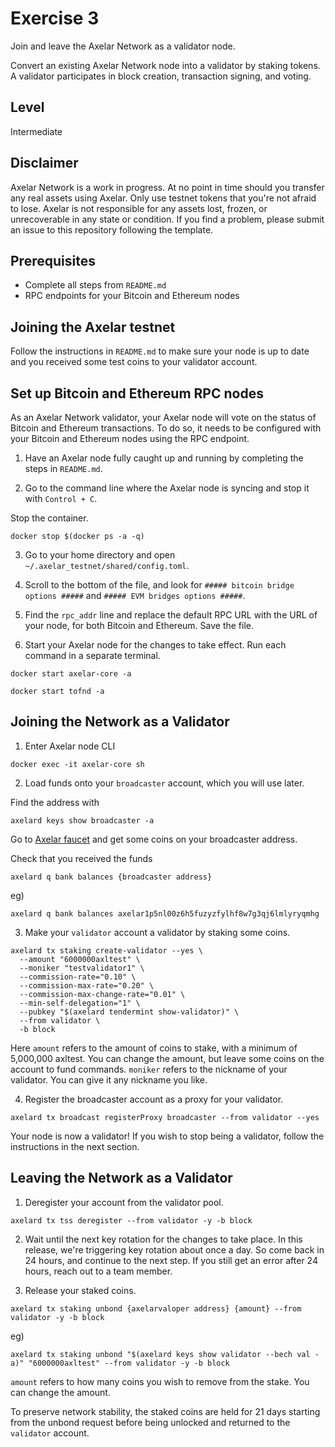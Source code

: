 # Exercise 3
Join and leave the Axelar Network as a validator node.

Convert an existing Axelar Network node into a validator by staking tokens. A validator participates in block creation, transaction signing, and voting.

## Level
Intermediate

## Disclaimer
Axelar Network is a work in progress. At no point in time should you transfer any real assets using Axelar. Only use testnet tokens that you're not afraid to lose. Axelar is not responsible for any assets lost, frozen, or unrecoverable in any state or condition. If you find a problem, please submit an issue to this repository following the template.

## Prerequisites
- Complete all steps from `README.md`
- RPC endpoints for your Bitcoin and Ethereum nodes

## Joining the Axelar testnet
Follow the instructions in `README.md` to make sure your node is up to date and you received some test coins to your validator account.

## Set up Bitcoin and Ethereum RPC nodes
As an Axelar Network validator, your Axelar node will vote on the status of Bitcoin and Ethereum transactions. To do so, it needs to be configured with your Bitcoin and Ethereum nodes using the RPC endpoint.


1. Have an Axelar node fully caught up and running by completing the steps in `README.md`.

2. Go to the command line where the Axelar node is syncing and stop it with `Control + C`.

  Stop the container.
  ```
  docker stop $(docker ps -a -q)
  ```

3. Go to your home directory and open `~/.axelar_testnet/shared/config.toml`.

4. Scroll to the bottom of the file, and look for `##### bitcoin bridge options #####` and `##### EVM bridges options #####`.

5. Find the `rpc_addr` line and replace the default RPC URL with the URL of your node, for both Bitcoin and Ethereum. Save the file.

6. Start your Axelar node for the changes to take effect. Run each command in a separate terminal.

  ```
  docker start axelar-core -a
  ```
  ```
  docker start tofnd -a
  ```


## Joining the Network as a Validator

1. Enter Axelar node CLI
  ```
  docker exec -it axelar-core sh
  ```

2. Load funds onto your `broadcaster` account, which you will use later.

  Find the address with

  ```
  axelard keys show broadcaster -a
  ```

  Go to [Axelar faucet](http://faucet.testnet.axelar.network/) and get some coins on your broadcaster address.

  Check that you received the funds

  ```
  axelard q bank balances {broadcaster address}
  ```

  eg)

  ```
  axelard q bank balances axelar1p5nl00z6h5fuzyzfylhf8w7g3qj6lmlyryqmhg
  ```

3. Make your `validator` account a validator by staking some coins.

  ```
  axelard tx staking create-validator --yes \
    --amount "6000000axltest" \
    --moniker "testvalidator1" \
    --commission-rate="0.10" \
    --commission-max-rate="0.20" \
    --commission-max-change-rate="0.01" \
    --min-self-delegation="1" \
    --pubkey "$(axelard tendermint show-validator)" \
    --from validator \
    -b block
  ```

  Here `amount` refers to the amount of coins to stake, with a minimum of 5,000,000 axltest. You can change the amount, but leave some coins on the account to fund commands.
  `moniker` refers to the nickname of your validator. You can give it any nickname you like.

4. Register the broadcaster account as a proxy for your validator.

  ```
  axelard tx broadcast registerProxy broadcaster --from validator --yes
  ```

Your node is now a validator! If you wish to stop being a validator, follow the instructions in the next section.


## Leaving the Network as a Validator

1. Deregister your account from the validator pool.
  ```
  axelard tx tss deregister --from validator -y -b block
  ```

2. Wait until the next key rotation for the changes to take place. In this release, we're triggering key rotation about once a day. So come back in 24 hours, and continue to the next step. If you still get an error after 24 hours, reach out to a team member.

3. Release your staked coins.
  ```
  axelard tx staking unbond {axelarvaloper address} {amount} --from validator -y -b block
  ```

  eg)

  ```
  axelard tx staking unbond "$(axelard keys show validator --bech val -a)" "6000000axltest" --from validator -y -b block
  ```

  `amount` refers to how many coins you wish to remove from the stake. You can change the amount.

  To preserve network stability, the staked coins are held for 21 days starting from the unbond request before being unlocked and returned to the `validator` account.
